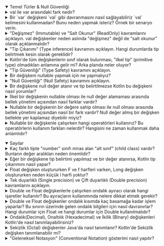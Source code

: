 <details open>
    <summary>Temel Türler & Null Güvenliği</summary>
        <details>
            <summary>
            val ile var arasındaki fark nedir?
            </summary>
            `val` keyword'ü read-only değişkenler tanımlamamıza, `var` keyword'ünü ise içeriğini değiştirmek istediğimiz değişkeni tanımlarken kullanırız.
        </details>
        <details>
            <summary>
            Bir `var` değişkeni `val` gibi davranmasını nasıl sağlayabiliriz `val` kelimesini kullanmadan? Bunu neden yapmak isteriz? Örnek bir senaryo verin.
            </summary>
            Bir `var` keyword'ü ile tanımlanan değişkenin, `val` keyword'ü ile tanımlanmış gibi davranmasını istiyorsak değişkenin set metodunu private olarak tanımlarız. Bunu da yapmak istememizdeki sebep de, projenin başka bir yerinde yani değişkenin bulunduğu class'ın dışında değişkenin değerini değiştirtmek istemememizdir.
            </br>
            Örneğin;

```kotlin
import java.time.LocalDate
import java.time.Period
class Human(){
    var birthDate: LocalDate = LocalDate.of(1998, 2, 4)
    var age: Int = Period.between(birthDate, LocalDate.now()).years
        get() = Period.between(birthDate, LocalDate.now()).years
        private set
}
fun main(){
    val human = Human()
    println(human.birthDate)
    println(human.age)
    // human.age = 22 //Human class'ının age propertysi `var` olmasına rağmen set metodunun erişim belirleyicisi private olduğu için direkt değiştiremiyoruz.
    human.birthDate = LocalDate.of(2002, 2, 4)
    println(human.birthDate)
    println(human.age)
}
```
</br>
        </details>
        <details>
            <summary>
            "Değişmez" (Immutable) ve "Salt Okunur" (ReadOnly) kavramlarını açıklayın. val değişkenler neden aslında "değişmez" değil de "salt okunur" olarak açıklanmalıdır?
            </summary>
            Immutable ifadesi bir değişkenin içerdiği değerin asla değiştirilemeyeceği anlamına gelirken, Read-Only ifadesi ise bir değişkenin set metodunun olmaması anlamına gelir ve get metodunun da döndürdüğü değeri vermesine denir.
            </br>
            Bunu bir örnekle açıklamaya çalışacak olursak;
            
```kotlin
import java.time.LocalDate
import java.time.Period
class Human(){
    var birthDate: LocalDate = LocalDate.of(1998, 2, 4)
    val age: Int
    	get() = calculateAge()
    	// private set // val property'nin setterı olamaz.
    
    fun calculateAge() = Period.between(birthDate, LocalDate.now()).years
}
fun main(){
    val human = Human()
    println(human.birthDate)
    println(human.age)
    human.birthDate = LocalDate.of(2002, 2, 4)
    println(human.birthDate)
    println(human.age)
}
```
   Yukarıdaki örneği inceleyecek olursak `val` keyword'ü ile tanımlanan age değişkeni belirli bir hesaplamanın sonucuna göre içerdiği değer değiştirilebilir. Bu sebeple `val` read-only'dir diyebilmekteyiz.
        </details>
        <details>
            <summary>
            "Tip Çıkarımı" (Type inference) kavramını açıklayın. Hangi durumlarda tip belirtmek kesin olarak gereklidir?
            </summary>
            Type inference kavramı, değişkene değer atanırken derleyici tarafından atanan değerin tipinin anlaşılmasıdır. Nullable bir değer ataması yapacağımız zaman bunu açıkça belirtmeliyiz.
        </details>
        <details>
            <summary>
            Kotlin'de tüm değişkenlerin sınıf olarak bulunması, "ilkel tip" (primitive type) olmadıkları anlamına gelir mi? Arka planda neler oluyor?
            </summary>
            Kotlin dilinde tüm değişkenler sınıf olarak bulunur doğru, ancak değişken nullable değil ise ve primitive tip karşılığı da var ise derleme esnasında yapılan optimizasyon sayesinde ürettiği byte code ile aynı kodun javada primitive tip ile yazılabilen kodun ürettiği byte code'una eş değerdir.
        </details>
        <details>
            <summary>
            "Tip Güvenliği" (Type Safety) kavramını açıklayın.
            </summary>
            Type Safety, program derlenirken değişken tiplerinin doğru aralıkta değer alıp almadığını kontrol eder.
            Örneğin;
            ```var str: String = null // str değişkenimiz nullable olmadığından dolayı programın derlenmesi esnasında type safety gereğince programcı hata alacaktır..``` 
            ```var num: Int = "str".toIntOrNull() // num değişkeni sadece `Number` kabul ettiği için bu örnekte de derlenme sırasında hata alırız.```
        </details>
        <details>
            <summary>
            Bir değişkeni nullable yapmak için ne yapmalıyız?
            </summary>
            Bir değişkeni nullable bir değişken olarak tanımlamak istiyorsak, tanımladığımız değişken tipinin yanına soru işareti (?) koyarız.
            Örneğin;
            ```var nonNullInt: Int = 5 // non-null değişken tanımı```
            ```var nullableInt: Int? = null // nullable değişken tanımı```
        </details>
        <details>
            <summary>
            "Null Güvenliği" (Null Safety) kavramını açıklayın.
            </summary>
            Nullable olarak tanımlanan değişkenin runtime esnasında uygulamanın/projenin çökmemesine sebebiyet vermemesi için null referans sorununun ele alındığı duruma Null Safety denir.
        </details>
        <details>
            <summary>
            Bir değişkene null değer atanır ve tip belirtilmezse Kotlin bu değişkeni nasıl yorumlar?
            </summary>
            Tip çıkarımı yapılamadığı için `Nothing?` olarak tipi belirlenir ve o değişkene bir daha `null` değer dışında atama yapılamayacağı için o değişken `null` olarak kalmaya devam eder.
        </details>
        <details>
            <summary>
            İlkel bir değişkenin nullable olması ile null değer alamaması arasında bellek yönetimi açısından nasıl farklar vardır?
            </summary>
            Nullable bir primitive değişken null bir değer tutabileceği için yani null olabilme ihtimali yüzünden bellekte daha fazla yer kaplar. Non-null değişkenler için ise bu yer ayrılmaz. Bu sebeple non-null değişken tipinin bellekte tutulmasının daha performanslı olduğu söylenebilir.
        </details>
        <details>
            <summary>
            Nullable bir değişkenin bir değere sahip olması ile null olması arasında bellek yönetimi açısından nasıl bir fark vardır? Null değer almış bir değişken bellekte yer kaplamaz diyebilir miyiz?
            </summary>
            Nullable değişkenler referans tipli oldukları için içerisinde bir değer barındırmasa bile adresleri belleğin stack kısmında tutulur. Değişkenin bir değeri olmadığı için belleğin heap kısmı boştur. Sonuç olarak nullable bir değişken içerisinde değer barındırsada barındırmasada bellekte yer kaplar. İçerisinde bir değer varsa daha fazla yer kaplar.
        </details>
        <details>
            <summary>
            Nullable bir değişkenle çalışırken hangi operatörleri kullanırız? Bu operatörlerin kullanım farkları nelerdir? Hangisini ne zaman kullanmak daha anlamlıdır?
            </summary>
            Üç farklı operatör kullanırız. Bunlar; `?.` (Safe Call Operator), `?:` (Elivs Operator) ve `!!` (Not-Null Assertion Operator) operatörleridir.
            `?.` (Safe Call Operator) : nullable bir değişkenin null olup olmadığını kontrol eder ve değişken null değilse işlem yapar. Bu, null referanslarını güvenli bir şekilde işlemek için kullanılır ve null olma durumunda hata almayı önler.
            `?:` (Elivs Operator) : null olabilen bir değişkenin null olması durumunda varsayılan bir değer döndürmek/atamak için kullanılır. Bu, değişkenin null olması durumunda bir varsayılan değeri kullanmanın kısa bir yolunu sağlar.
            `!!` (Not-Null Assertion Operator) : nullable değişkenin null olmadığına dair bir garanti verir. Bu operatörü kullanarak, bir nullable değişkenin değerini non-nullable olarak kabul ederiz ve eğer değişken null ise bir NullPointerException alırız.
        </details>
</details>
<details open>
    <summary>Sayılar</summary>
        <details>
            <summary>
            Kaç farklı tipte "number" sınıfı miras alan "alt sınıf" (child class) vardır? Bunların değer aralıkları neden önemlidir?
            </summary>
            Number sınıfını miras alan 6 adet child class vardır. Bunlar; `Byte`, `Short`, `Int`, `Long`, `Float` ve `Double` sınıflarıdır.
            Byte 8 bit yer kaplar. Değer aralığı ise -128'den +127'ye kadardır.</br>
            Short 16 bit yer kaplar. Değer aralığı ise -32768'den +32767'ye kadardır.</br>
            Int 32 bit yer kaplar. Değer aralığı ise -2,147,483,648'den +2,147,483,647'ye kadardır.</br>
            Long 64 bit yer kaplar. Değer aralığı ise -9,223,372,036,854,775,808'den +9,223,372,036,854,775,807'ye kadardır.</br>
            Float 32 bit yer kaplar. Değer aralığı ise 1.40129846432481700e-45F'den 3.40282346638528860e+38F'e kadardır.</br>
            Double 64 bit yer kaplar. Değer aralığı ise 4.94065645841246544e-324'den 1.79769313486231570e+308'e kadardır.
        </details>
        <details>
            <summary>
            Eğer bir değişkene tip belirtimi yapılmaz ve bir değer atanırsa, Kotlin tip çıkarımını nasıl yapar?
            </summary>
            Bir değişkene tip belirtimi yapılmadığında ve bir değer atanırsa, Kotlin derleyicisi, atanan değere bakarak uygun veri türünü çıkarır. Örneğin atanan değer bir sayı ise bunun hangi değer aralığında olduğuna göre derleyici değişkenin tipini belirler.
        </details>
        <details>
            <summary>
            Float değişken oluştururken F ve f harfleri varken, Long değişken oluştururken neden küçük l harfi yoktur?
            </summary>
            Bazı fontlarda küçük l harfi 1 sayısına benzediği için karmaşıklığı engellemek için alınan önlem olarak düşünülebilir.
        </details>
        <details>
            <summary>
            Tek duyarlıklı (Single precision) ve Çift duyarlıklı (Double precision) kavramlarını açıklayın.
            </summary>
            Tek duyarlıklı (Single Precision) ve Çift duyarlıklı (Double Precision), kayan noktalı sayıları temsil etme yöntemleridir. Tek duyarlıklı format, 32 bitlik bir bellek alanında depolanırken, çift duyarlıklı format 64 bitlik bir bellek alanında depolanır. Çift duyarlıklı format, daha büyük bir veri aralığına ve daha yüksek bir kesinliğe sahipken, tek duyarlıklı format daha küçük bir veri aralığı ve daha düşük bir kesinlik sunar. Bu nedenle, kullanılan uygulamanın gereksinimlerine ve bellek / performans dengesine bağlı olarak tercih edilirler.
        </details>
        <details>
            <summary>
            Double ve Float değişkenlerle çalışırken ondalık ayıracı olarak hangi işaretler kullanılır? Bu ayıraçların kullanımında nelere dikkat etmek gerekir?
            </summary>
            Bazı ülkelerde ondalık ayıraç olarak nokta işareti kullanılırken, bazılarında virgül kullanılır. Bu nedenle, uygulamanın kullanılacağı hedef kitlenin coğrafi konumuna bağlı olarak uygun ondalık ayıraçlarının kullanılması önemlidir. Kotlin'de, ondalık sayılar varsayılan olarak Double türüne atanır. Float türünde bir değer atanmak istenirse, sayının sonuna f veya F harfi eklenmelidir. Bu, derleyicinin sayının Float türü olduğunu anlamasını sağlar.
        </details>
        <details>
            <summary>
            Double ve Float değişkenler ondalık kısımda kaç basamağa kadar işlem yaparlar? Bu sınırın üzerinde gelen ondalık bilgileri için nasıl davranırlar? Hangi durumlar için Float ve hangi durumlar için Double kullanılmalıdır?
            </summary>
            Float: 32 bitlik bellek alanında depolanır. Yaklaşık olarak 6-7 basamağa kadar kesinlik sağlar. Daha küçük bir veri aralığı ve daha düşük bir kesinlik sunar. Bellek tasarrufu veya hız gereksinimi olan işlemlerde kullanılabilir.
            Double: 64 bitlik bellek alanında depolanır. Yaklaşık olarak 15 basamağa kadar kesinlik sağlar. Daha büyük bir veri aralığı ve daha yüksek bir kesinlik sunar. Bilimsel hesaplamalar finansal işlemler gibi yüksek kesinlik gerektiren alanlarda tercih edilir.
        </details>
        <details>
            <summary>
            Ondalık(Decimal), Onaltılık (Hexadecimal) ve İkilik (Binary) değişkenleri Kotlin'de nasıl tanımlayabilirsiniz?
            </summary>
            Ondalık sayılar, varsayılan olarak Kotlin'de tanımlanır. Örnek olarak:</br>
            val decimalNumber: Int = 42
            </br>---</br>
            Onaltılık sayıları tanımlamak için sayının başına 0x ön eki eklemeniz gerekir. Örnek olarak:</br>
            val hexadecimalNumber: Int = 0x2A
            </br>---</br>
            İkilik sayıları tanımlamak için sayının başına 0b ön eki eklemeniz gerekir. Örnek olarak:</br>
            val binaryNumber: Int = 0b101010
        </details>
        <details>
            <summary>
            Sekizlik (Octal) değişkenler Java'da nasıl tanımlanır? Kotlin'de Sekizlik değişken tanımlanabilir mi?
            </summary>
            Java'da sekizlik (octal) sayıları tanımlamak için sayının başına 0 ön eki eklemeniz gerekir. Ancak Kotlin'de bu doğrudan desteklenmez. Örneğin, Java'da sekizlik bir sayıyı tanımlamak için:</br>
            int octalNumber = 052; // Bu 42 ondalık sayısına karşılık gelir
        </details>
        <details>
            <summary>
            "Geleneksel Notasyon" (Conventional Notation) gösterimi nasıl yapılır?
            </summary>
            Geleneksel notasyonu aşağıdaki gibi basitçe oluştururken;
            val num1 = 0.42 // 0.42
            Bilimsel notasyonlu tanımlamayı aşağıdaki gibi tanımlarız;
            val num2 = 4.2*10e-2 // 0.42
            İkisininde çıktısı aynı. Bilimsel hesaplamaları projemizde kullanmayacaksak gelenksel tanımlamayı yapmak daha efektif olacaktır.
        </details>
</details>